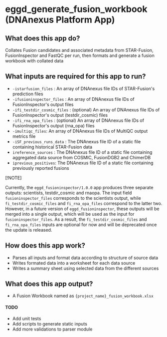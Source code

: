 # eggd_generate_fusion_workbook (DNAnexus Platform App)

## What does this app do?
Collates Fusion candidates and associated metadata from STAR-Fusion, FusionInspector and FastQC per run, then formats and generate a fusion workbook with collated data

## What inputs are required for this app to run?
- `-istarfusion_files` : An array of DNAnexus file IDs of STAR-Fusion's prediction files
- `-ifusioninspector_files` : An array of DNAnexus file IDs of FusionInspector's output files
- `-ifi_testdir_cosmic_files` : (optional) An array of DNAnexus file IDs of FusionInspector's output (testdir_cosmic) files
- `-ifi_rna_opa_files` : (optional) An array of DNAnexus file IDs of FusionInspector's output (rna_opa) files
- `-imultiqc_files`: An array of DNAnexus file IDs of MultiQC output metrics file
- `-iSF_previous_runs_data` : The DNAnexus file ID of a static file containing historical STAR-Fusion data
- `ireference_sources` : The DNAnexus file ID of a static file containing aggregated data source from COSMIC, FusionDGB2 and ChimerDB
- `iprevious_positives`: The DNAnexus file ID of a static file containing previously reported fusions

[!NOTE]

Currently, the `eggd_fusioninspector/1.0.0` app  produces three separate outputs: scientists, testdir_cosmic and rnaopa. The input field `fusioninspector_files` corresponds to the scientists output, while `fi_testdir_cosmic_files` and `fi_rna_opa_files` correspond to the latter two. However, in a future version of `eggd_fusioninspector`, these outputs will be merged into a single output, which will be used as the input for `fusioninspector_files`. As a result, the `fi_testdir_cosmic_files` and `fi_rna_opa_files` inputs are optional for now and will be deprecated once the update is released.

## How does this app work?
- Parses all inputs and format data according to structure of source data
- Writes formated data into a worksheet for each data source
- Writes a summary sheet using selected data from the different sources

## What does this app output?
- A Fusion Workbook named as `{project_name}_fusion_workbook.xlsx`

#### TODO
- Add unit tests
- Add scripts to generate static inputs
- Add more validations to parser module